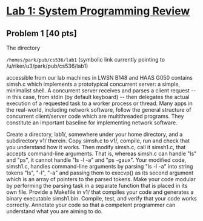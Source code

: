 # [Lab 1: System Programming Review](https://www.cs.purdue.edu/homes/park/cs536/lab1/lab1.html)

## Problem 1 [40 pts]

The directory

`/homes/park/pub/cs536/lab1` (symbolic link currently pointing to /u/riker/u3/park/pub/cs536/lab1)

accessible from our lab machines in LWSN B148 and HAAS G050 contains simsh.c which implements a prototypical concurrent server: a simple, minimalist shell. A concurrent server receives and parses a client request -- in this case, from stdin (by default keyboard) -- then delegates the actual execution of a requested task to a worker process or thread. Many apps in the real-world, including network software, follow the general structure of concurrent client/server code which are multithreaded programs. They constitute an important baseline for implementing network software.

Create a directory, lab1/, somewhere under your home directory, and a subdirectory v1/ therein. Copy simsh.c to v1/, compile, run and check that you understand how it works. Then modify simsh.c, call it simsh1.c, that accepts command-line arguments. That is, whereas simsh.c can handle "ls" and "ps", it cannot handle "ls -l -a" and "ps -gaux". Your modified code, simsh1.c, handles command-line arguments by parsing "ls -l -a" into string tokens "ls", "-l", "-a" and passing them to execvp() as its second argument which is an array of pointers to the parsed tokens. Make your code modular by performing the parsing task in a separate function that is placed in its own file. Provide a Makefile in v1/ that compiles your code and generates a binary executable simsh1.bin. Compile, test, and verify that your code works correctly. Annotate your code so that a competent programmer can understand what you are aiming to do.
